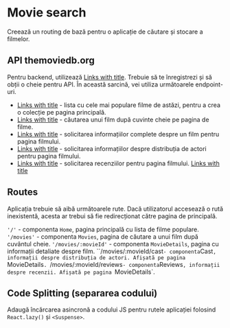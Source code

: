 # Movie search
Creează un routing de bază pentru o aplicație de căutare și stocare a filmelor. 
## API themoviedb.org
Pentru backend, utilizează [Links with title](https://www.themoviedb.org "themoviedb.org API"). Trebuie să te înregistrezi și să obții o cheie pentru API. În această sarcină, vei utiliza următoarele endpoint-uri.

- [Links with title](https://developer.themoviedb.org/reference/trending-all "/trending/get-trending") - lista cu cele mai populare filme de astăzi, pentru a crea o colecție pe pagina principală.
- [Links with title](https://developer.themoviedb.org/reference/search-movie "/search/search-movies") - căutarea unui film după cuvinte cheie pe pagina de filme.
- [Links with title](https://developer.themoviedb.org/reference/movie-details "/movies/get-movie-details") - solicitarea informațiilor complete despre un film pentru pagina filmului.
- [Links with title](https://developer.themoviedb.org/reference/movie-credits "/movies/get-movie-credits") - solicitarea informațiilor despre distribuția de actori pentru pagina filmului.
- [Links with title](https://developer.themoviedb.org/reference/movie-reviews "/movies/get-movie-reviews") - solicitarea recenziilor pentru pagina filmului.
[Links with title](https://developer.themoviedb.org/docs/getting-started "Link către documentație") 

## Routes
Aplicația trebuie să aibă următoarele rute. Dacă utilizatorul accesează o rută inexistentă, acesta ar trebui să fie redirecționat către pagina de principală.

`'/'` - componenta `Home`, pagina principală cu lista de filme populare.
`'/movies'` - componenta `Movies`, pagina de căutare a unui film după cuvântul cheie.
`'/movies/:movieId'` - componenta `MovieDetails`, pagina cu informații detaliate despre film.
``/movies/:movieId/cast` - componenta `Cast`, informații despre distribuția de actori. Afișată pe pagina `MovieDetails`.
`/movies/:movieId/reviews` - componenta `Reviews`, informații despre recenzii. Afișată pe pagina `MovieDetails`.

## Code Splitting (separarea codului)
Adaugă încărcarea asincronă a codului JS pentru rutele aplicației folosind `React.lazy()` și `<Suspense>`.